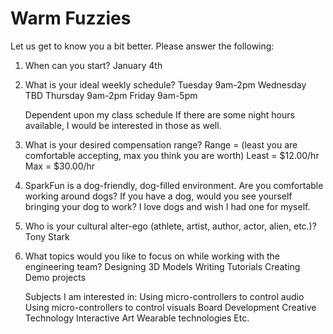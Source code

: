 Warm Fuzzies
=============

Let us get to know you a bit better. Please answer the following:

1. When can you start?
	January 4th

2. What is your ideal weekly schedule?
	Tuesday 9am-2pm
	Wednesday TBD
	Thursday 9am-2pm
	Friday 9am-5pm

	Dependent upon my class schedule
	If there are some night hours available, I would be interested in those as well.

3. What is your desired compensation range? Range = (least you are comfortable accepting, max you think you are worth)
	Least = $12.00/hr
	Max = $30.00/hr

4. SparkFun is a dog-friendly, dog-filled environment. Are you comfortable working around dogs? If you have a dog, would you see yourself bringing your dog to work?
	I love dogs and wish I had one for myself.

5. Who is your cultural alter-ego (athlete, artist, author, actor, alien, etc.)? 	Tony Stark

6. What topics would you like to focus on while working with the engineering team?
	Designing 3D Models
	Writing Tutorials
	Creating Demo projects

	Subjects I am interested in: 
	Using micro-controllers to control audio
	Using micro-controllers to control visuals
	Board Development
	Creative Technology
	Interactive Art
	Wearable technologies
	Etc.

